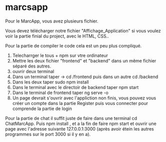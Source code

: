 # marcsapp


Pour le MarcApp, vous avez plusieurs fichier.

Vous devez télécharger notre fichier "Affichage_Application" si vous voulez voir la partie finial du project, avec le HTML, CSS..

Pour la partie de compiler le code cela est un peu plus compliqué.

1) Telecharrger le tous + npm sur vtre ordinateur 
2) Mettre les deux fichier "frontend" et "backend" dans un même fichier séparé des autres.
3) ouvrir deux terminal
4) Dans un terminal taper -> cd /frontend puis dans un autre cd /backend
5) Dans les deux taper sudo npm install
6) Dans le terminal avec le directoir de backend taper npm start
7) Dans le terminal de frontend taper ng serve -o
8) Un page devrait s'ouvrir avec l'appliction non finis, vous pouvez vous créer un compte dans la partie Register puis vous connecter pour comprende
la partie de login

Pour la partie de chat il suffit juste de faire dans une terminal cd ChatMarcApp. Puis npm install , et a la fin de faire npm start et ouvrir une page avec
l'adresse suivante 127.0.0.1:3000 (après avoir étein les autres programmes sur le port 3000 si il y en a).
